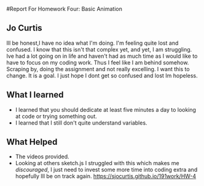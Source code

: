 #Report For Homework Four: Basic Animation
## Jo Curtis
Ill be honest,I have no idea what I'm doing. I'm feeling quite lost and confused. I know that this isn't that complex yet, and yet, I am struggling. Ive had a lot going on in life and haven't had as much time as I would like to have to focus on my coding work. Thus I feel like I am behind somehow. Scraping by, doing the assignment and not really excelling. I want this to change. It is a goal. I just hope I dont get so confused and lost Im hopeless.
## What I learned
  - I learned that you should dedicate at least five minutes a day to looking at code or trying something out.
  - I learned that I still don't quite understand variables.


## What Helped
- The videos provided.
- Looking at others sketch.js
 I struggled with this which makes me _discouraged_, I just need to invest some more time into coding extra and hopefully Ill be on track again.
https://sjocurtis.github.io/191work/HW-4

